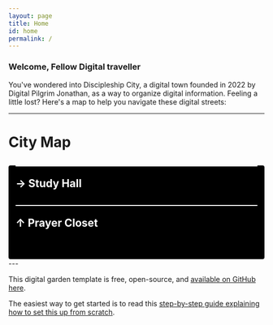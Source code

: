 ```yaml
---
layout: page
title: Home
id: home
permalink: /
---
```


### Welcome, Fellow Digital traveller

You've wondered into Discipleship City, a digital town founded in 2022 by Digital Pilgrim Jonathan, as a way to organize digital information. Feeling a little lost? Here's a map to help you navigate these digital streets:

---
<h1>City Map</h1>
<div style="padding: 0em 1em 3em 1em; margin-top: 1rem; background: #000; color: #fff; border-radius: 4px;">
  <h2 style="border-top: 2px solid; padding-top: 1em;">→   Study Hall</h2>
  <h2 style="border-top: 2px solid; padding-top: 1em;">↑   Prayer Closet</h2>
</div>
---


This digital garden template is free, open-source, and [available on GitHub here](https://github.com/maximevaillancourt/digital-garden-jekyll-template).

The easiest way to get started is to read this [step-by-step guide explaining how to set this up from scratch](https://maximevaillancourt.com/blog/setting-up-your-own-digital-garden-with-jekyll).

<style>
  .wrapper {
    max-width: 46em;
  }
</style>

